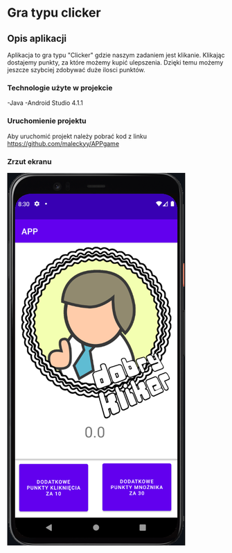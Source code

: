 # Gra typu clicker

## Opis aplikacji


Aplikacja to gra typu "Clicker" gdzie naszym zadaniem jest klikanie. Klikając dostajemy punkty, za które możemy kupić ulepszenia. Dzięki temu możemy jeszcze szybciej zdobywać duże ilosci punktów.

### Technologie użyte w projekcie


-Java
-Android Studio 4.1.1

### Uruchomienie projektu


Aby uruchomić projekt należy pobrać kod z linku
https://github.com/maleckyy/APPgame

### Zrzut ekranu


![](https://github.com/maleckyy/APPgame/blob/main/zrzut.PNG)
